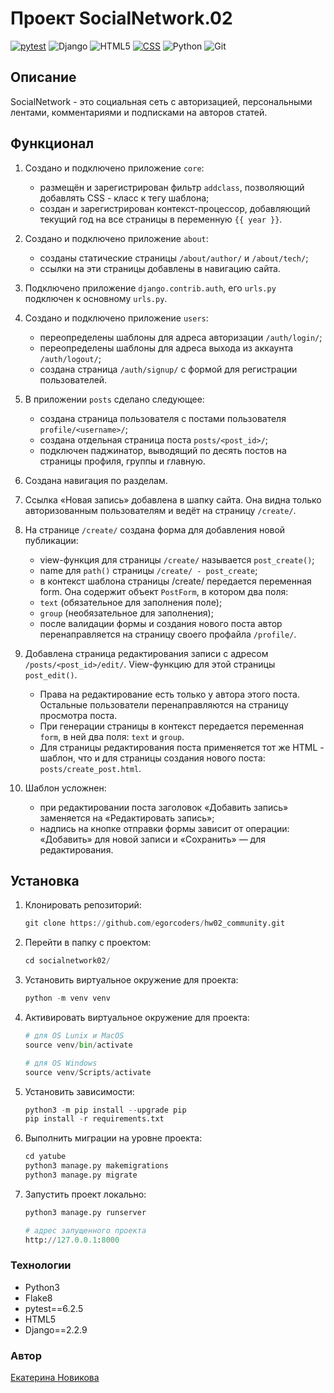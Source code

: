 # Проект SocialNetwork.02

[![pytest](https://img.shields.io/badge/-pytest-464646?style=for-the-badge&logo=pytest)](https://docs.pytest.org/en/6.2.x/)
![Django](https://img.shields.io/badge/Django-092E20?style=for-the-badge&logo=Django)
![HTML5](https://img.shields.io/badge/HTML5-34F26?style=for-the-badge&logo=Html5&logoColor=white)
[![CSS](https://img.shields.io/badge/-CSS-464646?style=for-the-badge&logo=css3)](https://en.wikipedia.org/wiki/CSS)
![Python](https://img.shields.io/badge/python-black?style=for-the-badge&logo=python&logoColor=blue)
![Git](https://img.shields.io/badge/Git-black?style=for-the-badge&logo=Git&logoColor=red)
## Описание

SocialNetwork - это социальная сеть с авторизацией, персональными лентами, комментариями и подписками на авторов статей.

## Функционал

1. Создано и подключено приложение `core`:

   - размещён и зарегистрирован фильтр `addclass`, позволяющий добавлять CSS - класс к тегу шаблона;
   - создан и зарегистрирован контекст-процессор, добавляющий текущий год на все страницы в переменную `{{ year }}`.

2. Создано и подключено приложение `about`:

   - созданы статические страницы `/about/author/` и `/about/tech/`;
   - ссылки на эти страницы добавлены в навигацию сайта.

3. Подключено приложение `django.contrib.auth`, его `urls.py` подключен к основному `urls.py`.

4. Создано и подключено приложение `users`:

   - переопределены шаблоны для адреса авторизации `/auth/login/`;
   - переопределены шаблоны для адреса выхода из аккаунта `/auth/logout/`;
   - создана страница `/auth/signup/` с формой для регистрации пользователей.

5. В приложении `posts` сделано следующее:

   - создана страница пользователя c постами пользователя `profile/<username>/`;
   - создана отдельная страница поста `posts/<post_id>/`;
   - подключен паджинатор, выводящий по десять постов на страницы профиля, группы и главную.

6. Создана навигация по разделам.

7. Ссылка «Новая запись» добавлена в шапку сайта. Она видна только авторизованным пользователям и ведёт на страницу `/create/`.

8. На странице `/create/` создана форма для добавления новой публикации:
   - view-функция для страницы `/create/` называется `post_create()`;
   - name для `path()` страницы `/create/ - post_create`;
   - в контекст шаблона страницы /create/ передается переменная form. Она содержит объект `PostForm`, в котором два поля:
   - `text` (обязательное для заполнения поле);
   - `group` (необязательное для заполнения);
   - после валидации формы и создания нового поста автор перенаправляется на страницу своего профайла `/profile/`.
9. Добавлена страница редактирования записи с адресом `/posts/<post_id>/edit/`. View-функцию для этой страницы `post_edit()`.
   - Права на редактирование есть только у автора этого поста. Остальные пользователи перенаправляются на страницу просмотра поста.
   - При генерации страницы в контекст передается переменная `form`, в ней два поля: `text` и `group`.
   - Для страницы редактирования поста применяется тот же HTML - шаблон, что и для страницы создания нового поста: `posts/create_post.html`.
10. Шаблон усложнен:
    - при редактировании поста заголовок «Добавить запись» заменяется на «Редактировать запись»;
    - надпись на кнопке отправки формы зависит от операции: «Добавить» для новой записи и «Сохранить» — для редактирования.

## Установка

1. Клонировать репозиторий:

    ```python
    git clone https://github.com/egorcoders/hw02_community.git
    ```

2. Перейти в папку с проектом:

    ```python
    cd socialnetwork02/
    ```

3. Установить виртуальное окружение для проекта:

    ```python
    python -m venv venv
    ```

4. Активировать виртуальное окружение для проекта:

    ```python
    # для OS Lunix и MacOS
    source venv/bin/activate

    # для OS Windows
    source venv/Scripts/activate
    ```

5. Установить зависимости:

    ```python
    python3 -m pip install --upgrade pip
    pip install -r requirements.txt
    ```

6. Выполнить миграции на уровне проекта:

    ```python
    cd yatube
    python3 manage.py makemigrations
    python3 manage.py migrate
    ```

7. Запустить проект локально:

    ```python
    python3 manage.py runserver

    # адрес запущенного проекта
    http://127.0.0.1:8000
    ```
### __Технологии__
* Python3
* Flake8
* pytest==6.2.5
* HTML5
* Django==2.2.9

### __Автор__
[Екатерина Новикова](https://github.com/katherin-ov)

